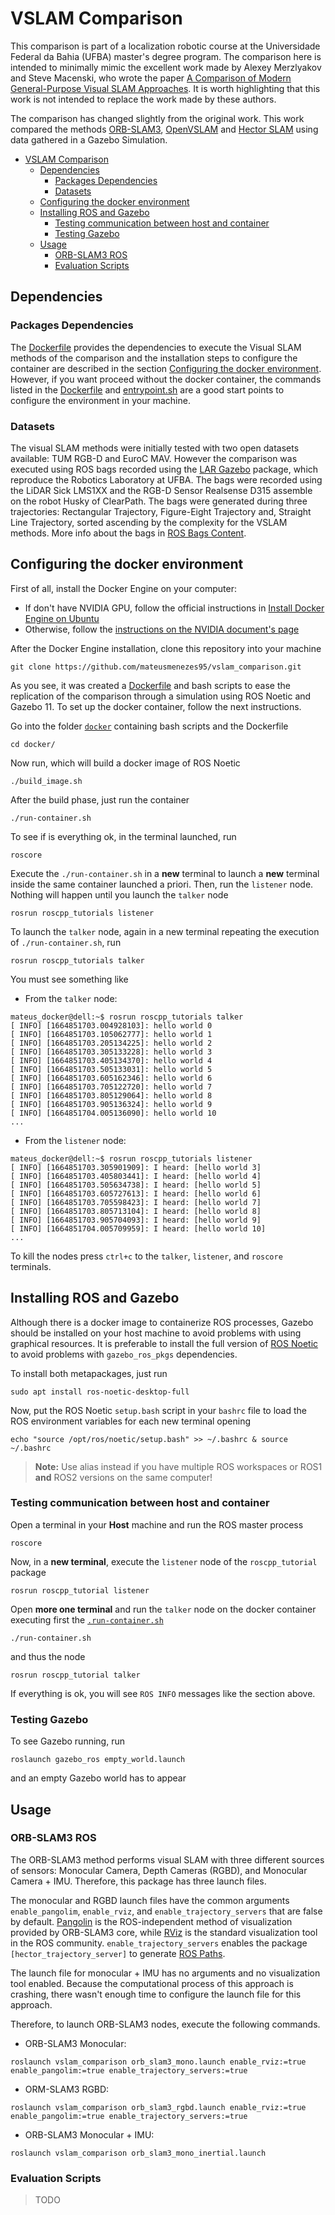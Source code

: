 # VSLAM Comparison

This comparison is part of a localization robotic course at the Universidade Federal da Bahia (UFBA) master's degree program. The comparison here is intended to minimally mimic the excellent work made by Alexey Merzlyakov and Steve Macenski, who wrote the paper [A Comparison of Modern General-Purpose Visual SLAM Approaches]. It is worth highlighting that this work is not intended to replace the work made by these authors.

The comparison has changed slightly from the original work. This work compared the methods [ORB-SLAM3], [OpenVSLAM] and [Hector SLAM] using data gathered in a Gazebo Simulation.

[A Comparison of Modern General-Purpose Visual SLAM Approaches]: https://ieeexplore.ieee.org/document/9636615

- [VSLAM Comparison](#vslam-comparison)
  - [Dependencies](#dependencies)
    - [Packages Dependencies](#packages-dependencies)
    - [Datasets](#datasets)
  - [Configuring the docker environment](#configuring-the-docker-environment)
  - [Installing ROS and Gazebo](#installing-ros-and-gazebo)
    - [Testing communication between host and container](#testing-communication-between-host-and-container)
    - [Testing Gazebo](#testing-gazebo)
  - [Usage](#usage)
    - [ORB-SLAM3 ROS](#orb-slam3-ros)
    - [Evaluation Scripts](#evaluation-scripts)

## Dependencies

### Packages Dependencies

The [Dockerfile](docker/Dockerfile) provides the dependencies to execute the Visual SLAM methods of the comparison and the installation steps to configure the container are described in the section [Configuring the docker environment](#configuring-the-docker-environment). However, if you want proceed without the docker container, the commands listed in the [Dockerfile](docker/Dockerfile) and [entrypoint.sh](docker/entrypoint.sh) are a good start points to configure the environment in your machine.

### Datasets

The visual SLAM methods were initially tested with two open datasets available: TUM RGB-D and EuroC MAV. However the comparison was executed using ROS bags recorded using the [LAR Gazebo] package, which reproduce the Robotics Laboratory at UFBA. The bags were recorded using the LiDAR Sick LMS1XX and the RGB-D Sensor Realsense D315 assemble on the robot Husky of ClearPath. The bags were generated during three trajectories: Rectangular Trajectory, Figure-Eight Trajectory and, Straight Line Trajectory, sorted ascending by the complexity for the VSLAM methods. More info about the bags in [ROS Bags Content](doc/rosbags_info.md).

## Configuring the docker environment

First of all, install the Docker Engine on your computer:

- If don't have NVIDIA GPU, follow the official instructions in [Install Docker Engine on Ubuntu]
- Otherwise, follow the [instructions on the NVIDIA document's page](https://docs.nvidia.com/datacenter/cloud-native/container-toolkit/install-guide.html#installing-on-ubuntu-and-debian)

After the Docker Engine installation, clone this repository into your machine

```
git clone https://github.com/mateusmenezes95/vslam_comparison.git
```

As you see, it was created a [Dockerfile](/docker/Dockerfile) and bash scripts to ease the replication of the comparison through a simulation using ROS Noetic and Gazebo 11. To set up the docker container, follow the next instructions.

Go into the folder [`docker`](/docker/) containing bash scripts and the Dockerfile

```
cd docker/
```

Now run, which will build a docker image of ROS Noetic

```
./build_image.sh
```

After the build phase, just run the container

```
./run-container.sh
```

To see if is everything ok, in the terminal launched, run

```
roscore
```

Execute the `./run-container.sh` in a **new** terminal to launch a **new** terminal inside the same container launched a priori. Then, run the `listener` node. Nothing will happen until you launch the `talker` node

```
rosrun roscpp_tutorials listener
```

To launch the `talker` node, again in a new terminal repeating the execution of `./run-container.sh`, run

```
rosrun roscpp_tutorials talker
```

You must see something like

- From the `talker` node:

```
mateus_docker@dell:~$ rosrun roscpp_tutorials talker 
[ INFO] [1664851703.004928103]: hello world 0
[ INFO] [1664851703.105062777]: hello world 1
[ INFO] [1664851703.205134225]: hello world 2
[ INFO] [1664851703.305133228]: hello world 3
[ INFO] [1664851703.405134370]: hello world 4
[ INFO] [1664851703.505133031]: hello world 5
[ INFO] [1664851703.605162346]: hello world 6
[ INFO] [1664851703.705122720]: hello world 7
[ INFO] [1664851703.805129064]: hello world 8
[ INFO] [1664851703.905136324]: hello world 9
[ INFO] [1664851704.005136090]: hello world 10
...
```

- From the `listener` node:

```
mateus_docker@dell:~$ rosrun roscpp_tutorials listener
[ INFO] [1664851703.305901909]: I heard: [hello world 3]
[ INFO] [1664851703.405803441]: I heard: [hello world 4]
[ INFO] [1664851703.505634738]: I heard: [hello world 5]
[ INFO] [1664851703.605727613]: I heard: [hello world 6]
[ INFO] [1664851703.705598423]: I heard: [hello world 7]
[ INFO] [1664851703.805713104]: I heard: [hello world 8]
[ INFO] [1664851703.905704093]: I heard: [hello world 9]
[ INFO] [1664851704.005709959]: I heard: [hello world 10]
...
```

To kill the nodes press `ctrl+c` to the `talker`, `listener`, and `roscore` terminals.

## Installing ROS and Gazebo

Although there is a docker image to containerize ROS processes, Gazebo should be installed on your host machine to avoid problems with using graphical resources. It is preferable to install the full version of [ROS Noetic] to avoid problems with `gazebo_ros_pkgs` dependencies.

To install both metapackages, just run

```
sudo apt install ros-noetic-desktop-full
```

Now, put the ROS Noetic `setup.bash` script in your `bashrc` file to load the ROS environment variables for each new terminal opening

```
echo "source /opt/ros/noetic/setup.bash" >> ~/.bashrc & source ~/.bashrc
```

> **Note:** Use alias instead if you have multiple ROS workspaces or ROS1 **and** ROS2 versions on the same computer!

### Testing communication between host and container

Open a terminal in your **Host** machine and run the ROS master process

```
roscore
```

Now, in a **new terminal**, execute the `listener` node of the `roscpp_tutorial` package

```
rosrun roscpp_tutorial listener
```

Open **more one terminal** and run the `talker` node on the docker container executing first the [`.run-container.sh`](docker/run-container.sh)

```
./run-container.sh
```

and thus the node

```
rosrun roscpp_tutorial talker
```

If everything is ok, you will see `ROS INFO` messages like the section above.

### Testing Gazebo

To see Gazebo running, run

```
roslaunch gazebo_ros empty_world.launch
```

and an empty Gazebo world has to appear

## Usage

### ORB-SLAM3 ROS

The ORB-SLAM3 method performs visual SLAM with three different sources of sensors: Monocular Camera, Depth Cameras (RGBD), and Monocular Camera + IMU. Therefore, this package has three launch files.

The monocular and RGBD launch files have the common arguments `enable_pangolim`, `enable_rviz`, and `enable_trajectory_servers` that are false by default. [Pangolin] is the ROS-independent method of visualization provided by ORB-SLAM3 core, while [RViz] is the standard visualization tool in the ROS community. `enable_trajectory_servers` enables the package `[hector_trajectory_server]` to generate [ROS Paths].

The launch file for monocular + IMU has no arguments and no visualization tool enabled. Because the computational process of this approach is crashing, there wasn't enough time to configure the launch file for this approach.

Therefore, to launch ORB-SLAM3 nodes, execute the following commands.

- ORB-SLAM3 Monocular:

```
roslaunch vslam_comparison orb_slam3_mono.launch enable_rviz:=true enable_pangolim:=true enable_trajectory_servers:=true
```

- ORM-SLAM3 RGBD:

```
roslaunch vslam_comparison orb_slam3_rgbd.launch enable_rviz:=true enable_pangolim:=true enable_trajectory_servers:=true
```

- ORB-SLAM3 Monocular + IMU:

```
roslaunch vslam_comparison orb_slam3_mono_inertial.launch
```

### Evaluation Scripts

> TODO

<!-- Links -->
[ROS Noetic]: http://wiki.ros.org/noetic
[Install Docker Engine on Ubuntu]: https://docs.docker.com/engine/install/ubuntu/
[LAR Gazebo]: https://github.com/mateusmenezes95/lar_gazebo
[ORB-SLAM3]: https://github.com/thien94/orb_slam3_ros
[OpenVSLAM]: https://github.com/fabianschenk/openvslam-1
[Hector SLAM]: http://wiki.ros.org/hector_slam
[Pangolin]: https://github.com/stevenlovegrove/Pangolin
[hector_trajectory_server]: http://wiki.ros.org/hector_trajectory_server
[ROS paths]: http://docs.ros.org/en/noetic/api/nav_msgs/html/msg/Path.html
[RViz]: http://wiki.ros.org/rviz
